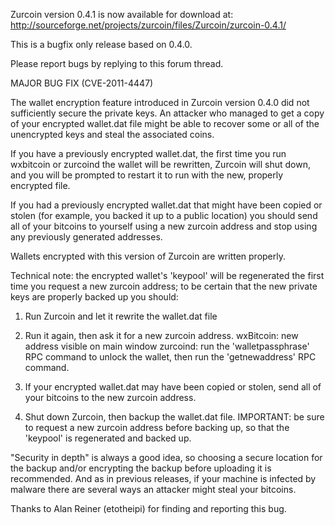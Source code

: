 Zurcoin version 0.4.1 is now available for download at:
http://sourceforge.net/projects/zurcoin/files/Zurcoin/zurcoin-0.4.1/

This is a bugfix only release based on 0.4.0.

Please report bugs by replying to this forum thread.

MAJOR BUG FIX  (CVE-2011-4447)

The wallet encryption feature introduced in Zurcoin version 0.4.0 did not sufficiently secure the private keys. An attacker who
managed to get a copy of your encrypted wallet.dat file might be able to recover some or all of the unencrypted keys and steal the
associated coins.

If you have a previously encrypted wallet.dat, the first time you run wxbitcoin or zurcoind the wallet will be rewritten, Zurcoin will
shut down, and you will be prompted to restart it to run with the new, properly encrypted file.

If you had a previously encrypted wallet.dat that might have been copied or stolen (for example, you backed it up to a public
location) you should send all of your bitcoins to yourself using a new zurcoin address and stop using any previously generated addresses.

Wallets encrypted with this version of Zurcoin are written properly.

Technical note: the encrypted wallet's 'keypool' will be regenerated the first time you request a new zurcoin address; to be certain that the
new private keys are properly backed up you should:

1. Run Zurcoin and let it rewrite the wallet.dat file

2. Run it again, then ask it for a new zurcoin address.
wxBitcoin: new address visible on main window
zurcoind: run the 'walletpassphrase' RPC command to unlock the wallet,  then run the 'getnewaddress' RPC command.

3. If your encrypted wallet.dat may have been copied or stolen, send all of your bitcoins to the new zurcoin address.

4. Shut down Zurcoin, then backup the wallet.dat file.
IMPORTANT: be sure to request a new zurcoin address before backing up, so that the 'keypool' is regenerated and backed up.

"Security in depth" is always a good idea, so choosing a secure location for the backup and/or encrypting the backup before uploading it is recommended. And as in previous releases, if your machine is infected by malware there are several ways an attacker might steal your bitcoins.

Thanks to Alan Reiner (etotheipi) for finding and reporting this bug.
